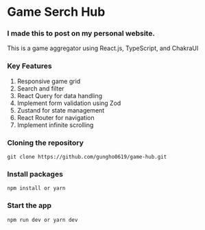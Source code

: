 # Game Serch Hub

### I made this to post on my personal website.

This is a game aggregator using React.js, TypeScript, and ChakraUI

### Key Features

1. Responsive game grid
2. Search and filter
3. React Query for data handling
4. Implement form validation using Zod
5. Zustand for state management
6. React Router for navigation
7. Implement infinite scrolling

### Cloning the repository

```
git clone https://github.com/gungho0619/game-hub.git
```

### Install packages

```
npm install or yarn
```

### Start the app

```
npm run dev or yarn dev
```
